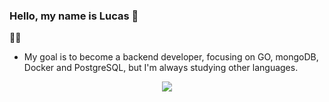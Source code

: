### Hello, my name is Lucas 👋

  👨‍💻
- My goal is to become a backend developer, focusing on GO, mongoDB, Docker and PostgreSQL, but I'm always studying other languages.

<div align="center" >
<a href="https://skillicons.dev"   >
  <img src="https://skillicons.dev/icons?i=git,vscode,go,js,ts,react,sass,prisma,bots,nodejs,docker,postman,vercel,mongodb,postgres," />
</a>
  </div>
